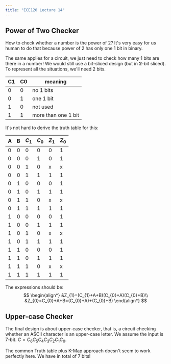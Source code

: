 ```yaml
---
title: "ECE120 Lecture 14"
---
```


## Power of Two Checker

How to check whether a number is the power of 2? It's very easy for us human to do that because power of 2 has only one 1 bit in binary.

The same applies for a circuit, we just need to check how many 1 bits are there in a number!
We would still use a bit-sliced design (but in **2**-bit sliced). To represent all the situations, we'll need 2 bits.

| C1  | C0  | meaning             |
| --- | --- | ------------------- |
| 0   | 0   | no 1 bits           |
| 0   | 1   | one 1 bit           |
| 1   | 0   | not used            | 
| 1   | 1   | more than one 1 bit |

It's not hard to derive the truth table for this:

| A   | B   | $C_{1}$ | $C_0$ | $Z_1$ | $Z_0$ |
| --- | --- | ------- | ----- | ----- | ----- |
| 0   | 0   | 0       | 0     | 0     | 1     |
| 0   | 0   | 0       | 1     | 0     | 1     |
| 0   | 0   | 1       | 0     | x     | x     |
| 0   | 0   | 1       | 1     | 1     | 1     |
| 0   | 1   | 0       | 0     | 0     | 1     |
| 0   | 1   | 0       | 1     | 1     | 1     |
| 0   | 1   | 1       | 0     | x     | x     |
| 0   | 1   | 1       | 1     | 1     | 1     |
| 1   | 0   | 0       | 0     | 0     | 1     |
| 1   | 0   | 0       | 1     | 1     | 1     |
| 1   | 0   | 1       | 0     | x     | x     |
| 1   | 0   | 1       | 1     | 1     | 1     |
| 1   | 1   | 0       | 0     | 0     | 1     |
| 1   | 1   | 0       | 1     | 1     | 1     |
| 1   | 1   | 1       | 0     | x     | x     |
| 1   | 1   | 1       | 1     | 1     | 1     | 

The expressions should be:
$$
\begin{align*}
&Z_{1}=(C_{1}+A+B)(C_{0}+A)(C_{0}+B)\\
&Z_{0}=C_{0}+A+B=(C_{0}+A)+(C_{0}+B)
\end{align*}
$$

## Upper-case Checker
The final design is about upper-case checker, that is, a circuit checking whether an ASCII character is an upper-case letter.
We assume the input is 7-bit. $C=C_{6}C_{5}C_{4}C_{3}C_{2}C_{1}C_{0}$.

The common Truth table plus K-Map approach doesn't seem to work perfectly here. We have in total of 7 bits!

